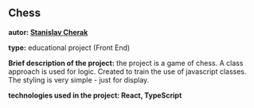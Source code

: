 ## Chess

**autor: [Stanislav Cherak](https://github.com/Stanislav-Cherak)**

**type:** educational project (Front End)

**Brief description of the project:** the project is a game of chess. A class approach is used for logic. Created to train the use of javascript classes. The styling is very simple - just for display.

**technologies used in the project: React, TypeScript** 